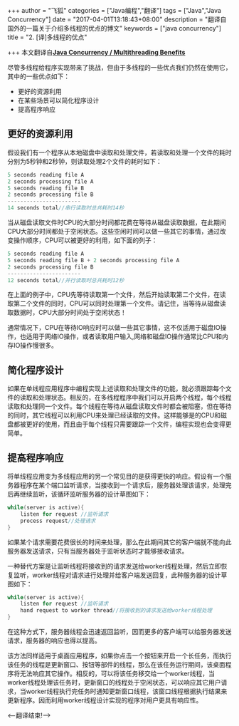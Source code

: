 +++
author = "飞狐"
categories = ["Java编程","翻译"]
tags = ["Java","Java Concurrency"]
date = "2017-04-01T13:18:43+08:00"
description = "翻译自国外的一篇关于介绍多线程的优点的博文"
keywords = ["java concurrency"]
title = "2. [译]多线程的优点"

+++
本文翻译自[**Java Concurrency / Multithreading Benefits**](http://tutorials.jenkov.com/java-concurrency/benefits.html)

尽管多线程给程序实现带来了挑战，但由于多线程的一些优点我们仍然在使用它，其中的一些优点如下：

* 更好的资源利用
* 在某些场景可以简化程序设计
* 提高程序响应

<!--more-->

## 更好的资源利用
假设我们有一个程序从本地磁盘中读取和处理文件，若读取和处理一个文件的耗时分别为5秒钟和2秒钟，则读取处理2个文件的耗时如下：
```java
5 seconds reading file A
2 seconds processing file A
5 seconds reading file B
2 seconds processing file B
-----------------------
14 seconds total//串行读取时总共耗时14秒
```
当从磁盘读取文件时CPU的大部分时间都花费在等待从磁盘读取数据，在此期间CPU大部分时间都处于空闲状态。这些空闲时间可以做一些其它的事情，通过改变操作顺序，CPU可以被更好的利用，如下面的列子：
```java
5 seconds reading file A
5 seconds reading file B + 2 seconds processing file A
2 seconds processing file B
-----------------------
12 seconds total//并行读取时总共耗时12秒
```
在上面的例子中，CPU先等待读取第一个文件，然后开始读取第二个文件，在读取第二个文件的同时，CPU可以同时处理第一个文件。请记住，当等待从磁盘读取数据时，CPU大部分时间处于空闲状态！

通常情况下，CPU在等待IO响应时可以做一些其它事情，这不仅适用于磁盘IO操作，也适用于网络IO操作，或者读取用户输入,网络和磁盘IO操作通常比CPU和内存IO操作慢很多。

## 简化程序设计

如果在单线程应用程序中编程实现上述读取和处理文件的功能，就必须跟踪每个文件的读取和处理状态。相反的，在多线程程序中我们可以开启两个线程，每个线程读取和处理同一个文件。每个线程在等待从磁盘读取文件时都会被阻塞，但在等待的同时，其它线程可以利用CPU来处理已经读取的文件。这样能够是的CPU和磁盘都被更好的使用，而且由于每个线程只需要跟踪一个文件，编程实现也会变得更简单。

## 提高程序响应

将单线程应用变为多线程应用的另一个常见目的是获得更快的响应。假设有一个服务器程序在某个端口监听请求，当接收到一个请求后，服务器处理该请求，处理完后再继续监听，该循环监听服务器的设计草图如下：
```java
while(server is active){
    listen for request //监听请求
    process request//处理请求
}
```
如果某个请求需要花费很长的时间来处理，那么在此期间其它的客户端就不能向此服务器发送请求，只有当服务器处于监听状态时才能够接收请求。

一种替代方案是让监听线程将接收到的请求发送给worker线程处理，然后立即恢复监听，worker线程对请求进行处理并给客户端发送回复，此种服务器的设计草图如下：
```java
while(server is active){
    listen for request //监听请求
    hand request to worker thread//将接收到的请求发送给worker线程处理
}
```
在这种方式下，服务器线程会迅速返回监听，因而更多的客户端可以给服务器发送请求，服务器的响应也得以提高。

该方法同样适用于桌面应用程序，如果你点击一个按钮来开启一个长任务，而执行该任务的线程是更新窗口、按钮等部件的线程，那么在该任务运行期间，该桌面程序将无法响应其它操作。相反的，可以将该任务移交给一个worker线程，当worker线程处理该任务时，更新窗口的线程处于空闲状态，可以响应其它用户请求，当worker线程执行完任务时通知更新窗口线程，该窗口线程根据执行结果来更新程序。因而利用worker线程设计实现的程序对用户更具有响应性。

<–翻译结束!–>